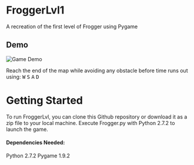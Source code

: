 # FroggerLvl1
A recreation of the first level of Frogger using Pygame

## Demo
![Game Demo](https://github.com/Ze-hs/FroggerLvl1/blob/master/demo/FroggerLvl1%20Demo.gif)

Reach the end of the map while avoiding any obstacle before time runs out using:
<tt>W</tt> 
<tt>S</tt>
<tt>A</tt>
<tt>D</tt>

# Getting Started
To run FroggerLvl, you can clone this Github repository or download it as a zip file to your local machine. Execute Frogger.py with Python 2.7.2 to launch the game.

#### Dependencies Needed:
Python 2.7.2
Pygame 1.9.2 


